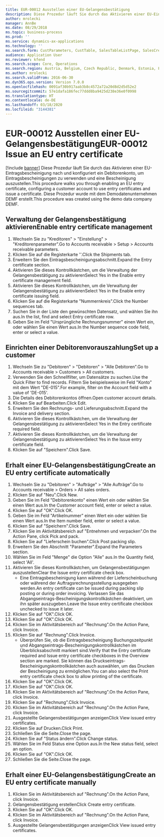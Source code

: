 ```yaml
---
title: EUR-00012 Ausstellen einer EU-Gelangensbestätigung
description: Diese Prozedur läuft Sie durch das Aktivieren einer EU-Eintragsbescheinigung nach und konfiguriert ein Debitorenkonto, um Eintragsbescheinigungen zu verwenden und eine Bescheinigung auszustellen.
author: mrolecki
manager: AnnBe
ms.date: 08/29/2018
ms.topic: business-process
ms.prod: ''
ms.service: dynamics-ax-applications
ms.technology: ''
ms.search.form: CustParameters, CustTable, SalesTableListPage, SalesCreateOrder, SalesTable, SalesEditLines,  CustInvoiceJournal, CustEntryCertificateJour_W, SrsReportViewerForm
audience: Application User
ms.reviewer: kfend
ms.search.scope: Core, Operations
ms.search.region: Austria, Belgium, Czech Republic, Denmark, Estonia, Finland, France, Germany, Hungary, Ireland, Italy, Latvia, Lithuania, Netherlands, Poland, Spain, Sweden, United Kingdom
ms.author: mrolecki
ms.search.validFrom: 2016-06-30
ms.dyn365.ops.version: Version 7.0.0
ms.openlocfilehash: 0091af30b917aab3b8c4572a72a20d8d2d5d52e2
ms.sourcegitcommit: 57e1dafa186fec77ddd8ba9425d238e36e0f0998
ms.translationtype: HT
ms.contentlocale: de-DE
ms.lasthandoff: 03/18/2020
ms.locfileid: "3144381"
---
```

# <a name="eur-00012-issue-an-eu-entry-certificate"></a><span data-ttu-id="b3214-103">EUR-00012 Ausstellen einer EU-Gelangensbestätigung</span><span class="sxs-lookup"><span data-stu-id="b3214-103">EUR-00012 Issue an EU entry certificate</span></span>

[!include [banner](../../includes/banner.md)]
<span data-ttu-id="b3214-104">Diese Prozedur läuft Sie durch das Aktivieren einer EU-Eintragsbescheinigung nach und konfiguriert ein Debitorenkonto, um Eintragsbescheinigungen zu verwenden und eine Bescheinigung auszustellen.</span><span class="sxs-lookup"><span data-stu-id="b3214-104">This procedure walks you through enabling an EU entry certificate, configuring a customer account to use entry certificates and issue a certificate.</span></span> <span data-ttu-id="b3214-105">Diese Prozedur wurde mit dem Demodatenunternehmen DEMF erstellt.</span><span class="sxs-lookup"><span data-stu-id="b3214-105">This procedure was created using the demo data company DEMF.</span></span>


## <a name="enable-entry-certificate-management"></a><span data-ttu-id="b3214-106">Verwaltung der Gelangensbestätigung aktivieren</span><span class="sxs-lookup"><span data-stu-id="b3214-106">Enable entry certificate management</span></span>
1. <span data-ttu-id="b3214-107">Wechseln Sie zu "Kreditoren" > "Einstellung" > "Kreditorenparameter".</span><span class="sxs-lookup"><span data-stu-id="b3214-107">Go to Accounts receivable > Setup > Accounts receivable parameters.</span></span>
2. <span data-ttu-id="b3214-108">Klicken Sie auf die Registerkarte ''.</span><span class="sxs-lookup"><span data-stu-id="b3214-108">Click the Shipments tab.</span></span>
3. <span data-ttu-id="b3214-109">Erweitern Sie den Eintragsbescheinigungsabschnitt.</span><span class="sxs-lookup"><span data-stu-id="b3214-109">Expand the Entry certificate section.</span></span>
4. <span data-ttu-id="b3214-110">Aktivieren Sie dieses Kontrollkästchen, um die Verwaltung der Gelangensbestätigung zu aktivieren</span><span class="sxs-lookup"><span data-stu-id="b3214-110">Select Yes in the Enable entry certificate management field.</span></span>
5. <span data-ttu-id="b3214-111">Aktivieren Sie dieses Kontrollkästchen, um die Verwaltung der Gelangensbestätigung zu aktivieren</span><span class="sxs-lookup"><span data-stu-id="b3214-111">Select Yes in the Enable entry certificate issuing field.</span></span>
6. <span data-ttu-id="b3214-112">Klicken Sie auf die Registerkarte "Nummernkreis".</span><span class="sxs-lookup"><span data-stu-id="b3214-112">Click the Number sequences tab.</span></span>
7. <span data-ttu-id="b3214-113">Suchen Sie in der Liste den gewünschten Datensatz, und wählen Sie ihn aus.</span><span class="sxs-lookup"><span data-stu-id="b3214-113">In the list, find and select Entry certificate row.</span></span>
8. <span data-ttu-id="b3214-114">Geben Sie im Feld "Ursprüngliche Rechnungsnummer" einen Wert ein, oder wählen Sie einen Wert aus.</span><span class="sxs-lookup"><span data-stu-id="b3214-114">In the Number sequence code field, enter or select a value.</span></span>

## <a name="set-up-a-customer"></a><span data-ttu-id="b3214-115">Einrichten einer Debitorenvorauszahlung</span><span class="sxs-lookup"><span data-stu-id="b3214-115">Set up a customer</span></span>
1. <span data-ttu-id="b3214-116">Wechseln Sie zu "Debitoren" > "Debitoren" > "Alle Debitoren".</span><span class="sxs-lookup"><span data-stu-id="b3214-116">Go to Accounts receivable > Customers > All customers.</span></span>
2. <span data-ttu-id="b3214-117">Verwenden Sie den Schnellfilter, um Datensätze zu suchen.</span><span class="sxs-lookup"><span data-stu-id="b3214-117">Use the Quick Filter to find records.</span></span> <span data-ttu-id="b3214-118">Filtern Sie beispielsweise im Feld "Konto" mit dem Wert "DE-015".</span><span class="sxs-lookup"><span data-stu-id="b3214-118">For example, filter on the Account field with a value of 'DE-015'.</span></span>
3. <span data-ttu-id="b3214-119">Die Details des Debitorenkontos öffnen.</span><span class="sxs-lookup"><span data-stu-id="b3214-119">Open customer account details.</span></span>
4. <span data-ttu-id="b3214-120">Klicken Sie auf Bearbeiten.</span><span class="sxs-lookup"><span data-stu-id="b3214-120">Click Edit.</span></span>
5. <span data-ttu-id="b3214-121">Erweitern Sie den Rechnungs- und Lieferungsabschnitt.</span><span class="sxs-lookup"><span data-stu-id="b3214-121">Expand the Invoice and delivery section.</span></span>
6. <span data-ttu-id="b3214-122">Aktivieren Sie dieses Kontrollkästchen, um die Verwaltung der Gelangensbestätigung zu aktivieren</span><span class="sxs-lookup"><span data-stu-id="b3214-122">Select Yes in the Entry certificate required field.</span></span>
7. <span data-ttu-id="b3214-123">Aktivieren Sie dieses Kontrollkästchen, um die Verwaltung der Gelangensbestätigung zu aktivieren</span><span class="sxs-lookup"><span data-stu-id="b3214-123">Select Yes in the Issue entry certificate field.</span></span>
8. <span data-ttu-id="b3214-124">Klicken Sie auf "Speichern".</span><span class="sxs-lookup"><span data-stu-id="b3214-124">Click Save.</span></span>

## <a name="create-an-eu-entry-certificate-automatically"></a><span data-ttu-id="b3214-125">Erhalt einer EU-Gelangensbestätigung</span><span class="sxs-lookup"><span data-stu-id="b3214-125">Create an EU entry certificate automatically</span></span>
1. <span data-ttu-id="b3214-126">Wechseln Sie zu "Debitoren" > "Aufträge" > "Alle Aufträge".</span><span class="sxs-lookup"><span data-stu-id="b3214-126">Go to Accounts receivable > Orders > All sales orders.</span></span>
2. <span data-ttu-id="b3214-127">Klicken Sie auf "Neu".</span><span class="sxs-lookup"><span data-stu-id="b3214-127">Click New.</span></span>
3. <span data-ttu-id="b3214-128">Geben Sie im Feld "Debitorenkonto" einen Wert ein oder wählen Sie einen Wert aus.</span><span class="sxs-lookup"><span data-stu-id="b3214-128">In the Customer account field, enter or select a value.</span></span>
4. <span data-ttu-id="b3214-129">Klicken Sie auf "OK".</span><span class="sxs-lookup"><span data-stu-id="b3214-129">Click OK.</span></span>
5. <span data-ttu-id="b3214-130">Geben Sie im Feld "Artikelnummer" einen Wert ein oder wählen Sie einen Wert aus.</span><span class="sxs-lookup"><span data-stu-id="b3214-130">In the Item number field, enter or select a value.</span></span>
6. <span data-ttu-id="b3214-131">Klicken Sie auf "Speichern".</span><span class="sxs-lookup"><span data-stu-id="b3214-131">Click Save.</span></span>
7. <span data-ttu-id="b3214-132">Klicken Sie im Aktivitätsbereich auf "Entnehmen und verpacken".</span><span class="sxs-lookup"><span data-stu-id="b3214-132">On the Action Pane, click Pick and pack.</span></span>
8. <span data-ttu-id="b3214-133">Klicken Sie auf "Lieferschein buchen".</span><span class="sxs-lookup"><span data-stu-id="b3214-133">Click Post packing slip.</span></span>
9. <span data-ttu-id="b3214-134">Erweitern Sie den Abschnitt "Parameter".</span><span class="sxs-lookup"><span data-stu-id="b3214-134">Expand the Parameters section.</span></span>
10. <span data-ttu-id="b3214-135">Wählen Sie im Feld "Menge" die Option "Alle" aus.</span><span class="sxs-lookup"><span data-stu-id="b3214-135">In the Quantity field, select 'All'.</span></span>
11. <span data-ttu-id="b3214-136">Aktivieren Sie dieses Kontrollkästchen, um Gelangensbestätigungen auszustellen</span><span class="sxs-lookup"><span data-stu-id="b3214-136">Clear the Issue entry certificate check box.</span></span>
    * <span data-ttu-id="b3214-137">Eine Eintragsbescheinigung kann während der Lieferscheinbuchung oder während der Auftragsrechnungsstellung ausgegeben werden.</span><span class="sxs-lookup"><span data-stu-id="b3214-137">An entry certificate can be issued during packing slip posting or during order invoicing.</span></span> <span data-ttu-id="b3214-138">Verlassen Sie das Abgangseintrags-Bescheinigungskontrollkästchen deaktiviert, um ihn später auszugeben.</span><span class="sxs-lookup"><span data-stu-id="b3214-138">Leave the Issue entry certificate checkbox unchecked to issue it later.</span></span>  
12. <span data-ttu-id="b3214-139">Klicken Sie auf "OK".</span><span class="sxs-lookup"><span data-stu-id="b3214-139">Click OK.</span></span>
13. <span data-ttu-id="b3214-140">Klicken Sie auf "OK".</span><span class="sxs-lookup"><span data-stu-id="b3214-140">Click OK.</span></span>
14. <span data-ttu-id="b3214-141">Klicken Sie im Aktivitätsbereich auf "Rechnung".</span><span class="sxs-lookup"><span data-stu-id="b3214-141">On the Action Pane, click Invoice.</span></span>
15. <span data-ttu-id="b3214-142">Klicken Sie auf "Rechnung".</span><span class="sxs-lookup"><span data-stu-id="b3214-142">Click Invoice.</span></span>
    * <span data-ttu-id="b3214-143">Überprüfen Sie, ob die Eintragsbescheinigung Buchungszeitpunkt und Abgangseintrags-Bescheinigungskontrollkästchen im Überblicksabschnitt markiert sind.</span><span class="sxs-lookup"><span data-stu-id="b3214-143">Verify that the Entry certificate required and Issue entry certificate checkboxes in the Overview section are marked.</span></span>  <span data-ttu-id="b3214-144">Sie können das Druckseintrags-Bescheinigungskontrollkästchen auch auswählen, um das Drucken der Bescheinigung zu ermöglichen.</span><span class="sxs-lookup"><span data-stu-id="b3214-144">You can also select the Print entry certificate check box to allow printing of the certificate.</span></span>  
16. <span data-ttu-id="b3214-145">Klicken Sie auf "OK".</span><span class="sxs-lookup"><span data-stu-id="b3214-145">Click OK.</span></span>
17. <span data-ttu-id="b3214-146">Klicken Sie auf "OK".</span><span class="sxs-lookup"><span data-stu-id="b3214-146">Click OK.</span></span>
18. <span data-ttu-id="b3214-147">Klicken Sie im Aktivitätsbereich auf "Rechnung".</span><span class="sxs-lookup"><span data-stu-id="b3214-147">On the Action Pane, click Invoice.</span></span>
19. <span data-ttu-id="b3214-148">Klicken Sie auf "Rechnung".</span><span class="sxs-lookup"><span data-stu-id="b3214-148">Click Invoice.</span></span>
20. <span data-ttu-id="b3214-149">Klicken Sie im Aktivitätsbereich auf "Rechnung".</span><span class="sxs-lookup"><span data-stu-id="b3214-149">On the Action Pane, click Invoice.</span></span>
21. <span data-ttu-id="b3214-150">Ausgestellte Gelangensbestätigungen anzeigen</span><span class="sxs-lookup"><span data-stu-id="b3214-150">Click View issued entry certificates.</span></span>
22. <span data-ttu-id="b3214-151">Klicken Sie auf Drucken.</span><span class="sxs-lookup"><span data-stu-id="b3214-151">Click Print.</span></span>
23. <span data-ttu-id="b3214-152">Schließen Sie die Seite.</span><span class="sxs-lookup"><span data-stu-id="b3214-152">Close the page.</span></span>
24. <span data-ttu-id="b3214-153">Klicken Sie auf "Status ändern".</span><span class="sxs-lookup"><span data-stu-id="b3214-153">Click Change status.</span></span>
25. <span data-ttu-id="b3214-154">Wählen Sie im Feld Status eine Option aus.</span><span class="sxs-lookup"><span data-stu-id="b3214-154">In the New status field, select an option.</span></span>
26. <span data-ttu-id="b3214-155">Klicken Sie auf "OK".</span><span class="sxs-lookup"><span data-stu-id="b3214-155">Click OK.</span></span>
27. <span data-ttu-id="b3214-156">Schließen Sie die Seite.</span><span class="sxs-lookup"><span data-stu-id="b3214-156">Close the page.</span></span>

## <a name="create-an-eu-entry-certificate-manually"></a><span data-ttu-id="b3214-157">Erhalt einer EU-Gelangensbestätigung</span><span class="sxs-lookup"><span data-stu-id="b3214-157">Create an EU entry certificate manually</span></span>
1. <span data-ttu-id="b3214-158">Klicken Sie im Aktivitätsbereich auf "Rechnung".</span><span class="sxs-lookup"><span data-stu-id="b3214-158">On the Action Pane, click Invoice.</span></span>
2. <span data-ttu-id="b3214-159">Gelangensbestätigung erstellen</span><span class="sxs-lookup"><span data-stu-id="b3214-159">Click Create entry certificate.</span></span>
3. <span data-ttu-id="b3214-160">Klicken Sie auf "OK".</span><span class="sxs-lookup"><span data-stu-id="b3214-160">Click OK.</span></span>
4. <span data-ttu-id="b3214-161">Klicken Sie im Aktivitätsbereich auf "Rechnung".</span><span class="sxs-lookup"><span data-stu-id="b3214-161">On the Action Pane, click Invoice.</span></span>
5. <span data-ttu-id="b3214-162">Ausgestellte Gelangensbestätigungen anzeigen</span><span class="sxs-lookup"><span data-stu-id="b3214-162">Click View issued entry certificates.</span></span>

